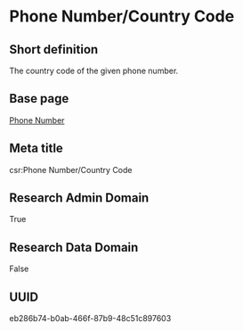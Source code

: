# Phone Number/Country Code
## Short definition
The country code of the given phone number.
## Base page
[Phone Number](../../Objects/Phone%20Number.md)
## Meta title
csr:Phone Number/Country Code
## Research Admin Domain
True
## Research Data Domain
False
## UUID
eb286b74-b0ab-466f-87b9-48c51c897603
